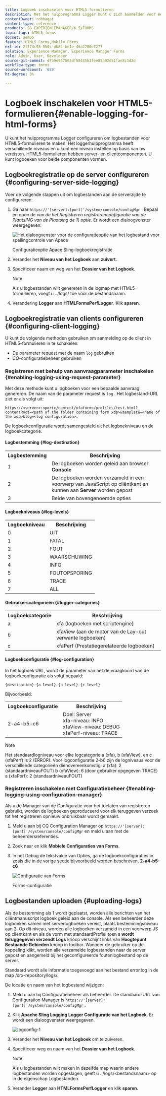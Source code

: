 ```yaml
---
title: Logboek inschakelen voor HTML5-formulieren
description: Met het hulpprogramma Logger kunt u zich aanmelden voor een formulier en kunt u fouten in formuliergerelateerde problemen opsporen.
contentOwner: robhagat
content-type: reference
products: SG_EXPERIENCEMANAGER/6.5/FORMS
topic-tags: hTML5_forms
docset: aem65
feature: HTML5 Forms,Mobile Forms
exl-id: 2f574c98-550c-4b84-be1e-46a2700e7277
solution: Experience Manager, Experience Manager Forms
role: Admin, User, Developer
source-git-commit: d7b9e947503df58435b3fee85a92d51fae8c1d2d
workflow-type: tm+mt
source-wordcount: '629'
ht-degree: 3%

---
```


# Logboek inschakelen voor HTML5-formulieren{#enable-logging-for-html-forms}

U kunt het hulpprogramma Logger configureren om logbestanden voor HTML5-formulieren te maken. Het loggerhulpprogramma heeft verschillende niveaus en u kunt een niveau instellen op basis van uw vereisten. HTML5-formulieren hebben server- en clientcomponenten. U kunt logboeken voor beide componenten vormen.

## Logboekregistratie op de server configureren {#configuring-server-side-logging}

Voer de volgende stappen uit om logbestanden aan de serverzijde te configureren:

1. Ga naar `https://'[server]:[port]'/system/console/configMgr` . Bepaal en open de *van de het Registreren registrerenconfiguratie van de PlaatsING van de Plaatsing de 1} optie.* Er wordt een dialoogvenster weergegeven:

   ![ Het dialoogvenster voor de configuratieoptie van het logbestand voor spellingcontrole van Apace ](assets/logconfig.png)

   Configuratieoptie Apace Sling-logboekregistratie

1. Verander het **Niveau van het Logboek** aan **zuivert**.

1. Specificeer naam en weg van het **Dossier van het Logboek**.

   >[!NOTE]
   >
   >Als u logbestanden wilt genereren in de logmap met HTML5-formulieren, voegt u ../logs/ toe vóór de bestandsnaam.

1. Verandering **Logger** aan **HTMLFormsPerfLogger**. Klik **sparen**.

## Logboekregistratie van clients configureren {#configuring-client-logging}

U kunt de volgende methoden gebruiken om aanmelding op de client in HTML5-formulieren in te schakelen:

* De parameter request met de naam `log` gebruiken
* CQ-configuratiebeheer gebruiken

### Registreren met behulp van aanvraagparameter inschakelen {#enabling-logging-using-request-parameter}

Met deze methode kunt u logboeken voor een bepaalde aanvraag genereren. De naam van de parameter request is `log` . Het logbestand-URL ziet er als volgt uit:

`https://<server>:<port>/content/xfaforms/profiles/test.html?contentRoot=<path of the folder containing form xdp>&template=<name of the xdp>&log=<log configuration>.`

De logboekconfiguratie wordt samengesteld uit het logboekniveau en de logboekcategorie.

#### Logbestemming {#log-destination}

<table>
 <tbody>
  <tr>
   <th><strong>Logbestemming</strong></th>
   <th><strong>Beschrijving</strong></th>
  </tr>
  <tr>
   <td>1</td>
   <td>De logboeken worden geleid aan browser <strong> Console </strong></td>
  </tr>
  <tr>
   <td>2</td>
   <td>De logboeken worden verzameld in een voorwerp van JavaScript op cliëntkant en kunnen aan <strong> Server </strong> worden gepost </td>
  </tr>
  <tr>
   <td>3</td>
   <td>Beide van bovengenoemde opties <br /> </td>
  </tr>
 </tbody>
</table>

#### Logboekniveaus {#log-levels}

<table>
 <tbody>
  <tr>
   <th>Logboekniveau</th>
   <th>Beschrijving</th>
  </tr>
  <tr>
   <td>0</td>
   <td>UIT <br type="_moz" /> </td>
  </tr>
  <tr>
   <td>1</td>
   <td>FATAL <br type="_moz" /> </td>
  </tr>
  <tr>
   <td>2</td>
   <td>FOUT <br type="_moz" /> </td>
  </tr>
  <tr>
   <td>3</td>
   <td>WAARSCHUWING <br type="_moz" /> </td>
  </tr>
  <tr>
   <td>4</td>
   <td>INFO <br type="_moz" /> </td>
  </tr>
  <tr>
   <td>5</td>
   <td>FOUTOPSPORING <br type="_moz" /> </td>
  </tr>
  <tr>
   <td>6</td>
   <td>TRACE<br type="_moz" /> </td>
  </tr>
  <tr>
   <td>7</td>
   <td>ALL<br type="_moz" /> </td>
  </tr>
 </tbody>
</table>

#### Gebruikerscategorieën {#logger-categories}

<table>
 <tbody>
  <tr>
   <th>Logboekcategorie</th>
   <th>Beschrijving</th>
  </tr>
  <tr>
   <td>a</td>
   <td>xfa (logboeken met scriptengine)</td>
  </tr>
  <tr>
   <td>b</td>
   <td>xfaView (aan de motor van de Lay-out verwante logboeken) <br type="_moz" /> </td>
  </tr>
  <tr>
   <td>c</td>
   <td>xfaPerf (Prestatiegerelateerde logboeken) <br type="_moz" /> </td>
  </tr>
 </tbody>
</table>

#### Logboekconfiguratie {#log-configuration}

In het logboek URL, wordt de parameter van het de vraagkoord van de logboekconfiguratie als volgt bepaald:

`{destination}-{a level}-{b level}-{c level}`

Bijvoorbeeld:

<table>
 <tbody>
  <tr>
   <th>Logboekconfiguratie</th>
   <th>Beschrijving</th>
  </tr>
  <tr>
   <td>2-a4-b5-c6<br type="_moz" /> </td>
   <td>Doel: Server <br /> xfa-niveau: INFO <br /> xfaView-niveau: DEBUG <br /> xfaPerf-niveau: TRACE</td>
  </tr>
 </tbody>
</table>

>[!NOTE]
>
>Het standaardlogniveau voor elke logcategorie a (xfa), b (xfaView), en c (xfaPerf) is 2 (ERROR). Voor logconfiguratie 2-b6 zijn de logniveaus voor de verschillende categorieën dienovereenkomstig:
>a (xfa): 2 (standaardniveauFOUT)
>b (xfaView): 6 (door gebruiker opgegeven TRACE)
>a (xfaPerf): 2 (standaardniveauFOUT)

### Registreren inschakelen met Configuratiebeheer {#enabling-logging-using-configuration-manager}

Als u de Manager van de Configuratie voor het toelaten van registreren gebruikt, worden de logboeken geproduceerd voor elk teruggeven verzoek tot het registreren opnieuw onbruikbaar wordt gemaakt.

1. Meld u aan bij CQ Configuration Manager op `https://'[server]:[port]'/system/console/configMgr` en meld u aan met de beheerdersreferenties.
1. Zoek naar en klik **Mobiele Configuraties van Forms**.
1. In het Debug de tekstvakje van Opties, ga de logboekconfiguraties in zoals die in de vorige sectie bijvoorbeeld worden beschreven, **2-a4-b5-c6**

   ![ Configuratie van Forms ](assets/forms_configuration.png)

   Forms-configuratie

## Logbestanden uploaden {#uploading-logs}

Als de bestemming als 1 wordt geplaatst, worden alle berichten van het cliëntmanuscript logboek geleid aan de console. Als een beheerder deze logboeken samen met serverlogboeken vereist, plaats bestemmingsniveau aan 2. Op dit niveau, worden alle logboeken verzameld in een voorwerp JS op cliëntkant en als de vorm met standaardProfiel toen a **wordt teruggegeven verzendt Logs** knoop verschijnt links van **Hoogtepunt Bestaande Gebieden** knoop in toolbar. Wanneer de gebruiker op de koppeling klikt, worden alle verzamelde logbestanden naar de server gepost en aangemeld bij het geconfigureerde foutenlogbestand op de server.

Standaard wordt alle informatie toegevoegd aan het bestand error.log in de map /crx-repository/logs/.

De locatie en naam van het logbestand wijzigen:

1. Meld u aan bij Configuratiebeheer als beheerder. De standaard-URL van Configuration Manager is `https://'[server]:[port]'/system/console/configMgr` .
1. Klik **Apache Sling Logging Logger Configuratie van het Logboek**. Er wordt een dialoogvenster weergegeven.

   ![ logconfig-1 ](assets/logconfig-1.png)

1. Verander het **Niveau van het Logboek** om te zuiveren.

1. Specificeer weg en naam van het **Dossier van het Logboek**.

   >[!NOTE]
   >
   >Als u logbestanden wilt maken in dezelfde map waarin andere logbestanden worden opgeslagen, geeft u ../logs/&lt;bestandsnaam> op in de eigenschap Logbestanden.

1. Verander **Logger** aan **HTMLFormsPerfLogger** en klik **sparen**.
